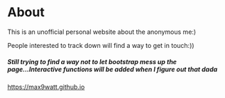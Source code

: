 # About
<p>This is an unofficial personal website about the anonymous me:)</p>
<p>People interested to track down will find a way to get in touch:))</p>
<h5>Still trying to find a way not to let bootstrap mess up the page...Interactive functions will be added when I figure out that dada</h5>

https://max9watt.github.io
